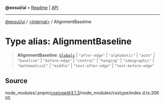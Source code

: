 **@exsui/ui** • [Readme](../../README.md) \| [API](../../globals.md)

***

[@exsui/ui](../../README.md) / [\<internal\>](../README.md) / AlignmentBaseline

# Type alias: AlignmentBaseline

> **AlignmentBaseline**: [`Globals`](Globals.md) \| `"after-edge"` \| `"alphabetic"` \| `"auto"` \| `"baseline"` \| `"before-edge"` \| `"central"` \| `"hanging"` \| `"ideographic"` \| `"mathematical"` \| `"middle"` \| `"text-after-edge"` \| `"text-before-edge"`

## Source

node\_modules/.pnpm/csstype@3.1.3/node\_modules/csstype/index.d.ts:20605

